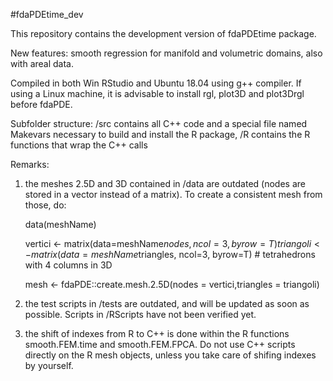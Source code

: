 #fdaPDEtime_dev

This repository contains the development version of fdaPDEtime package.

New features: smooth regression for manifold and volumetric domains, also with areal data.

Compiled in both Win RStudio and Ubuntu 18.04 using g++ compiler. If using a Linux machine, it is advisable to install rgl, plot3D and plot3Drgl before fdaPDE.

Subfolder structure:
/src contains all C++ code and a special file named Makevars necessary to build and install the R package, 
/R contains the R functions that wrap the C++ calls

Remarks:

1) the meshes 2.5D and 3D contained in /data are outdated (nodes are stored in a vector instead of a matrix). To create a consistent mesh    from those, do:

   data(meshName)

   vertici <- matrix(data=meshName$nodes,ncol=3,byrow=T)
   triangoli <- matrix(data=meshName$triangles, ncol=3, byrow=T) # tetrahedrons with 4 columns in 3D

   mesh <- fdaPDE::create.mesh.2.5D(nodes = vertici,triangles = triangoli)
   
2) the test scripts in /tests are outdated, and will be updated as soon as possible. Scripts in /RScripts have not been verified yet.

3) the shift of indexes from R to C++ is done within the R functions smooth.FEM.time and smooth.FEM.FPCA. Do not use C++ scripts directly on the R mesh objects, unless you take care of shifing indexes by yourself.
 
